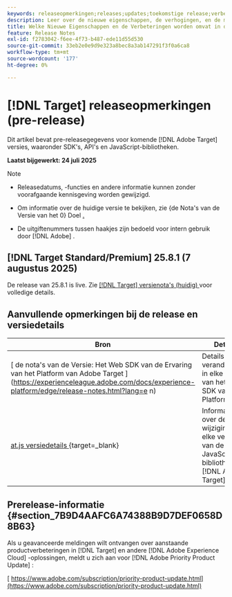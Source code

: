 ```yaml
---
keywords: releaseopmerkingen;releases;updates;toekomstige release;verbeteringen;nieuwe functies;oplossingen;updates;vooruitgave;vroege toegang
description: Leer over de nieuwe eigenschappen, de verhogingen, en de moeilijke situaties inbegrepen in de aanstaande versie van  [!DNL Target], met inbegrip van SDKs, APIs, en de bibliotheken van JavaScript.
title: Welke Nieuwe Eigenschappen en de Verbeteringen worden omvat in de aanstaande  [!DNL Target]  Versie?
feature: Release Notes
exl-id: f2783042-f6ee-4f73-b487-ede11d55d530
source-git-commit: 33eb2e0e9d9e323a8bec8a3ab147291f3f0a6ca8
workflow-type: tm+mt
source-wordcount: '177'
ht-degree: 0%

---
```


# [!DNL Target] releaseopmerkingen (pre-release)

Dit artikel bevat pre-releasegegevens voor komende [!DNL Adobe Target] versies, waaronder SDK&#39;s, API&#39;s en JavaScript-bibliotheken.

**Laatst bijgewerkt: 24 juli 2025**

>[!NOTE]
>
>* Releasedatums, -functies en andere informatie kunnen zonder voorafgaande kennisgeving worden gewijzigd.
>
>* Om informatie over de huidige versie te bekijken, zie {de Nota&#39;s van de Versie van het 0} Doel [.](release-notes.md)
>
>* De uitgiftenummers tussen haakjes zijn bedoeld voor intern gebruik door [!DNL Adobe] .

## [!DNL Target Standard/Premium] 25.8.1 (7 augustus 2025)

De release van 25.8.1 is live. Zie [[!DNL Target]  versienota&#39;s (huidig) ](/help/main/r-release-notes/release-notes.md) voor volledige details.

## Aanvullende opmerkingen bij de release en versiedetails

| Bron | Details |
|--- |--- |
| [ de nota&#39;s van de Versie: Het Web SDK van de Ervaring van het Platform van Adobe Target ] (https://experienceleague.adobe.com/docs/experience-platform/edge/release-notes.html?lang=e n) | Details over veranderingen in elke versie van het Web SDK van het Platform. |
| [ at.js versiedetails ](https://experienceleague.adobe.com/docs/target-dev/developer/client-side/at-js-implementation/target-atjs-versions.html){target=_blank} | Informatie over de wijzigingen in elke versie van de JavaScript-bibliotheek [!DNL Adobe Target] at.js. |

## Prerelease-informatie {#section_7B9D4AAFC6A74388B9D7DEF0658D8B63}

Als u geavanceerde meldingen wilt ontvangen over aanstaande productverbeteringen in [!DNL Target] en andere [!DNL Adobe Experience Cloud] -oplossingen, meldt u zich aan voor [!DNL Adobe Priority Product Update] :

[ https://www.adobe.com/subscription/priority-product-update.html](https://www.adobe.com/subscription/priority-product-update.html)
